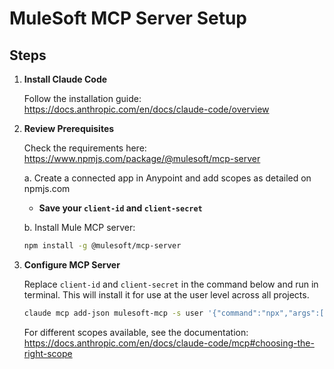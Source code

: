 # MuleSoft MCP Server Setup

## Steps

1. **Install Claude Code**
   
   Follow the installation guide: https://docs.anthropic.com/en/docs/claude-code/overview

2. **Review Prerequisites**
   
   Check the requirements here: https://www.npmjs.com/package/@mulesoft/mcp-server
   
   a. Create a connected app in Anypoint and add scopes as detailed on npmjs.com
      - **Save your `client-id` and `client-secret`**
   
   b. Install Mule MCP server:
      ```bash
      npm install -g @mulesoft/mcp-server
      ```

3. **Configure MCP Server**
   
   Replace `client-id` and `client-secret` in the command below and run in terminal. This will install it for use at the user level across all projects.
   
   ```bash
   claude mcp add-json mulesoft-mcp -s user '{"command":"npx","args":["-y","@mulesoft/mcp-server","start"],"env":{"ANYPOINT_CLIENT_ID":"**<replace-with-client-id>**","ANYPOINT_CLIENT_SECRET":"**<replace-with-client-secret>**","ANYPOINT_REGION":"PROD_US"}}'
   ```
   
   For different scopes available, see the documentation: https://docs.anthropic.com/en/docs/claude-code/mcp#choosing-the-right-scope
